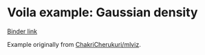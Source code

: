 
# Voila example: Gaussian density

[Binder link](https://mybinder.org/v2/gh/voila-gallery/gaussian-density/master?urlpath=voila%2Frender%2Findex.ipynb)

Example originally from [ChakriCherukuri/mlviz](https://github.com/ChakriCherukuri/mlviz).
